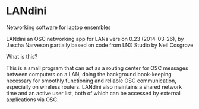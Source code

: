 # LANdini
Networking software for laptop ensembles

LANdini
an OSC networking app for LANs
version 0.23 (2014-03-26), by Jascha Narveson
partially based on code from LNX Studio by Neil Cosgrove


What is this?

This is a small program that can act as a routing center for OSC messages between computers on a LAN,
doing the background book-keeping necessary for smoothly functioning and reliable OSC communication, 
especially on wireless routers.  LANdini also maintains a shared network time and an active user list, 
both of which can be accessed by external applications via OSC. 



